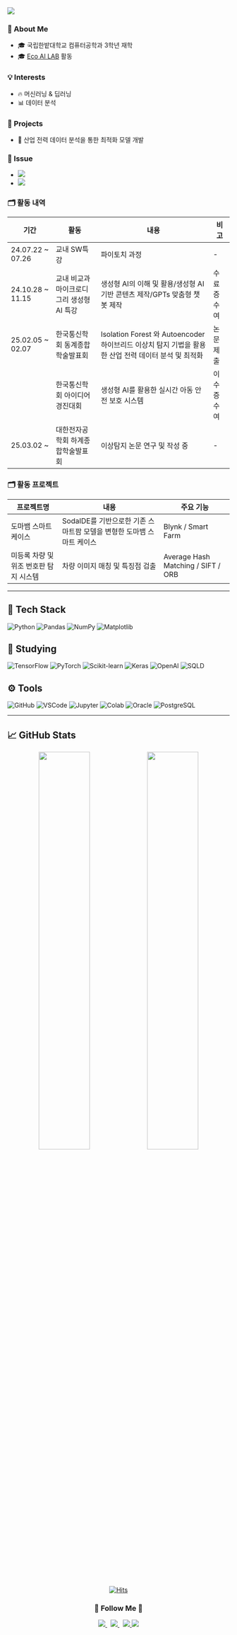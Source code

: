 <img src="https://capsule-render.vercel.app/api?type=waving&color=gradient&height=300&section=header&text=Junseong%20World&fontSize=70" />

### 🏫 About Me
- 🎓 국립한밭대학교 컴퓨터공학과 3학년 재학
- 🎓 [Eco AI LAB](https://sites.google.com/view/ecoai) 활동


### 💡 Interests
- 🔥 머신러닝 & 딥러닝
- 📊 데이터 분석

### 🚀 Projects
- 🔌 산업 전력 데이터 분석을 통한 최적화 모델 개발

### 🧩 Issue

- <a href="https://www.issuemaker.kr/news/articleView.html?idxno=50680">
    <img src="https://img.shields.io/badge/이슈메이커_보도-191970?style=flat-square&logo=readme&logoColor=white"/>
  </a>
- <a href="https://www.sisamagazine.co.kr/news/articleView.html?idxno=511028">
    <img src="https://img.shields.io/badge/시사매거진_보도-191970?style=flat-square&logo=readme&logoColor=white"/>
  </a>

  

### 🗂️ 활동 내역

| 기간       | 활동       | 내용                                  | 비고 |
|------------|------------|----------------------------------------|--------------------------|
| 24.07.22 ~ 07.26 | 교내 SW특강 | 파이토치 과정 | - |
| 24.10.28 ~ 11.15 | 교내 비교과 마이크로디그리 생성형 AI 특강 | 생성형 AI의 이해 및 활용/생성형 AI기반 콘텐츠 제작/GPTs 맞춤형 챗봇 제작 | 수료증 수여 |
| 25.02.05 ~ 02.07 | 한국통신학회 동계종합학술발표회  | Isolation Forest 와 Autoencoder 하이브리드 이상치 탐지 기법을 활용한 산업 전력 데이터 분석 및 최적화 | 논문 제출 |
|  | 한국통신학회 아이디어 경진대회  | 생성형 AI를 활용한 실시간 아동 안전 보호 시스템 | 이수증 수여 |
| 25.03.02 ~  | 대한전자공학회 하계종합학술발표회 | 이상탐지 논문 연구 및 작성 중   | - |



### 🗂️ 활동 프로젝트

| 프로젝트명       | 내용                                          | 주요 기능 |
|------------|------------|------------------------------------------------------------------|
| 도마뱀 스마트 케이스 | SodaIDE를 기반으로한 기존 스마트팜 모델을 변형한 도마뱀 스마트 케이스 | Blynk / Smart Farm |
| 미등록 차량 및 위조 번호판 탐지 시스템 | 차량 이미지 매칭 및 특징점 검출 | Average Hash Matching / SIFT / ORB |

---
## 🔧 Tech Stack

![Python](https://img.shields.io/badge/Python-3776AB?style=for-the-badge&logo=python&logoColor=white)
![Pandas](https://img.shields.io/badge/Pandas-150458?style=for-the-badge&logo=pandas&logoColor=white)
![NumPy](https://img.shields.io/badge/Numpy-013243?style=for-the-badge&logo=numpy&logoColor=white)
![Matplotlib](https://img.shields.io/badge/Matplotlib-11557C?style=for-the-badge&logo=matplotlib&logoColor=white)


## 📝 Studying

![TensorFlow](https://img.shields.io/badge/TensorFlow-FF6F00?style=for-the-badge&logo=tensorflow&logoColor=white)
![PyTorch](https://img.shields.io/badge/PyTorch-EE4C2C?style=for-the-badge&logo=pytorch&logoColor=white)
![Scikit-learn](https://img.shields.io/badge/Scikit--learn-F7931E?style=for-the-badge&logo=scikit-learn&logoColor=white)
![Keras](https://img.shields.io/badge/Keras-D00000?style=for-the-badge&logo=keras&logoColor=white)
![OpenAI](https://img.shields.io/badge/OpenAI-412991?style=for-the-badge&logo=openai&logoColor=white)
![SQLD](https://img.shields.io/badge/SQLD-4479A1?style=for-the-badge&logo=mysql&logoColor=white)


## ⚙️ Tools

![GitHub](https://img.shields.io/badge/GitHub-181717?style=for-the-badge&logo=github&logoColor=white)
![VSCode](https://img.shields.io/badge/VSCode-007ACC?style=for-the-badge&logo=visualstudiocode&logoColor=white)
![Jupyter](https://img.shields.io/badge/Jupyter-F37626?style=for-the-badge&logo=jupyter&logoColor=white)
![Colab](https://img.shields.io/badge/Colab-F9AB00?style=for-the-badge&logo=googlecolab&logoColor=white)
![Oracle](https://img.shields.io/badge/Oracle_SQL-F80000?style=for-the-badge&logo=oracle&logoColor=white)
![PostgreSQL](https://img.shields.io/badge/PostgreSQL-336791?style=for-the-badge&logo=postgresql&logoColor=white)

---

## 📈 GitHub Stats
<p align="center">
  <img src="https://github-readme-stats.vercel.app/api?username=junseong00&show_icons=true&theme=github_light" width="48%" />
  <img src="https://github-readme-stats.vercel.app/api/top-langs/?username=junseong00&layout=compact&theme=github_light" width="48%" />
</p>

<p align="center">
  <a href="https://hits.sh/github.com/junseong00/">
    <img alt="Hits" src="https://hits.sh/github.com/junseong00.svg?style=for-the-badge&label=HITS&color=5bc26a&labelColor=555555"/>
  </a>
</p>


<h3 align="center">🌈 Follow Me 🌈</h3>
<p align="center">
  <a href="https://www.instagram.com/junsn_g/">
    <img src="https://img.shields.io/badge/Instagram-E4405F?style=flat-square&logo=Instagram&logoColor=white"/>
  </a>&nbsp
  <a href="mailto:js03093351@gmail.com">
    <img src="https://img.shields.io/badge/Gmail-D14836?style=flat-square&logo=Gmail&logoColor=white"/>
  </a>&nbsp
  <a href="https://github.com/junseong00/">
    <img src="https://img.shields.io/badge/GitHub-181717?style=flat-square&logo=github&logoColor=white"/>
  <a href="https://sites.google.com/view/ecoai">
  <img src="https://img.shields.io/badge/EcoAI_LAB-1E90FF?style=flat-square&logo=google&logoColor=white"/>
</a>
    
</p>

<!--
**junseong00/junseong00** is a ✨ _special_ ✨ repository because its `README.md` (this file) appears on your GitHub profile.

Here are some ideas to get you started:

- 🔭 I’m currently working on ...
- 🌱 I’m currently learning ...
- 👯 I’m looking to collaborate on ...
- 🤔 I’m looking for help with ...
- 💬 Ask me about ...
- 📫 How to reach me: ...
- 😄 Pronouns: ...
- ⚡ Fun fact: ...
-->
